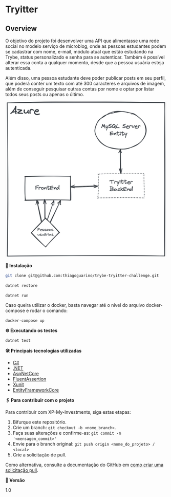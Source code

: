 # Tryitter

<h2> Overview </h2>

O objetivo do projeto foi desenvolver uma API  que alimentasse uma rede social no modelo serviço de microblog, onde as pessoas estudantes podem se cadastrar com nome, e-mail, módulo atual que estão estudando na Trybe, status personalizado e senha para se autenticar. Também é possível alterar essa conta a qualquer momento, desde que a pessoa usuária esteja autenticada.

Além disso, uma pessoa estudante deve poder publicar posts em seu perfil, que poderá conter um texto com até 300 caracteres e arquivos de imagem, além de conseguir pesquisar outras contas por nome e optar por listar todos seus posts ou apenas o último.

![Screenshot](imagem-relacao.png)
<summary>
<strong>🔧 Instalação</strong>
</summary>

```bash
git clone git@github.com:thiagoguarino/trybe-tryitter-challenge.git
```
```bash
dotnet restore
```
```bash
dotnet run
```

Caso queira utilizar o docker, basta navegar até o nível do arquivo docker-compose e rodar o comando:

```bash
docker-compose up
```

<summary>
<strong>⚙️ Executando os testes</strong>
</summary>

```bash
dotnet test
```

<summary>
<strong>🛠️ Principais tecnologias utilizadas</strong>
</summary>

* [C#](https://learn.microsoft.com/pt-br/dotnet/csharp/)
* [.NET](https://learn.microsoft.com/pt-br/dotnet/)
* [AspNetCore]()
* [FluentAssertion](https://fluentassertions.com/introduction)
* [Xunit](https://learn.microsoft.com/pt-br/dotnet/core/testing/unit-testing-with-dotnet-test)
* [EntityFrameworkCore](https://learn.microsoft.com/pt-br/ef/)



<summary>
<strong>🖇️ Para contribuir com o projeto</strong>
</summary>

Para contribuir com XP-My-Investments, siga estas etapas:

1. Bifurque este repositório.
2. Crie um branch: `git checkout -b <nome_branch>`.
3. Faça suas alterações e confirme-as: `git commit -m '<mensagem_commit>'`
4. Envie para o branch original: `git push origin <nome_do_projeto> / <local>`
5. Crie a solicitação de pull.

Como alternativa, consulte a documentação do GitHub em [como criar uma solicitação pull](https://help.github.com/en/github/collaborating-with-issues-and-pull-requests/creating-a-pull-request).

</details>

<strong>📌 Versão</strong>


1.0